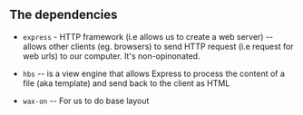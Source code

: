## The dependencies
* `express` - HTTP framework (i.e allows us to create a web server) -- allows other clients (eg. browsers) to send
HTTP request (i.e request for web urls) to our computer.  It's non-opinonated. 

* `hbs` -- is a view engine that allows Express to process the content of a file (aka template) and send back to the client as HTML

* `wax-on` -- For us to do base layout
